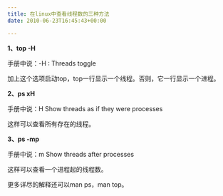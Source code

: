 ```yaml
---
title: 在linux中查看线程数的三种方法
date: 2010-06-23T16:45:43+00:00

---
```

**1、top -H**
  
手册中说：-H : Threads toggle
  
加上这个选项启动top，top一行显示一个线程。否则，它一行显示一个进程。

**2、ps xH**
  
手册中说：H Show threads as if they were processes
  
这样可以查看所有存在的线程。

**3、ps -mp <PID>**
  
手册中说：m Show threads after processes
  
这样可以查看一个进程起的线程数。

更多详尽的解释还可以man ps，man top。
